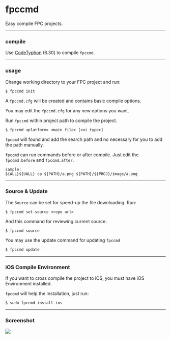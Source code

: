 # fpccmd

Easy compile FPC projects.

- - -

### compile

Use [CodeTyphon](http://www.pilotlogic.com/) (6.30) to compile ```fpccmd```.

- - -

### usage

Change working directory to your FPC project and run:

```
$ fpccmd init
```

A ```fpccmd.cfg``` will be created and contains basic compile options.

You may edit the ```fpccmd.cfg``` for any new options you want.

Run ```fpccmd``` within project path to compile the project.

```
$ fpccmd <platform> <main file> [<ui type>]
```

```fpccmd``` will found and add the search path and no necessary for you to add the path manually.

```fpccmd``` can run commands before or after compile. Just edit the ```fpccmd.before``` and ```fpccmd.after```.

```
sample: 
${ALL}${UALL} cp ${PATH}/a.png ${PATH}/${PROJ}/image/a.png
```

- - -

### Source & Update

The ```Source``` can be set for speed-up the file downloading. Run:

```
$ fpccmd set-source <repo url>
```

And this command for reviewing current source:

```
$ fpccmd source
```

You may use the update command for updating ```fpccmd```

```
$ fpccmd update
```

- - -

### iOS Compile Environment

If you want to cross compile the project to iOS, you must have iOS Environment installed.

```fpccmd``` will help the installation, just run:

```
$ sudo fpccmd install-ios
```

- - -

### Screenshot

![](Screenshot.png)